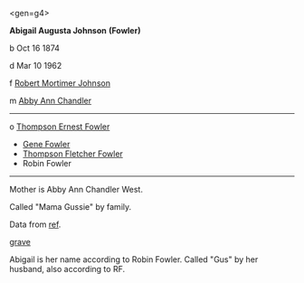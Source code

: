 <gen=g4>

<b>Abigail Augusta Johnson</b> <b>(Fowler)</b>

b Oct 16 1874

d Mar 10 1962

f [Robert Mortimer Johnson](../g5/robert_mortimer_johnson.md)

m [Abby Ann Chandler](../g5/abby_ann_chandler.md)

<hr>

o [Thompson Ernest Fowler](thompson_ernest_fowler.md)

- [Gene Fowler](../g3/gene_fowler.md)
- [Thompson Fletcher Fowler](../g3/thompson_fletcher_fowler_1901.md)
- Robin Fowler

<hr>

Mother is Abby Ann Chandler West.

Called "Mama Gussie" by family.

Data from [ref](http://files.usgwarchives.net/tx/bell/cemetery/bartlett.txt).

[grave](https://www.findagrave.com/memorial/49183952/thompson-fletcher-fowler)

Abigail is her name according to Robin Fowler.
Called "Gus" by her husband, also according to RF.